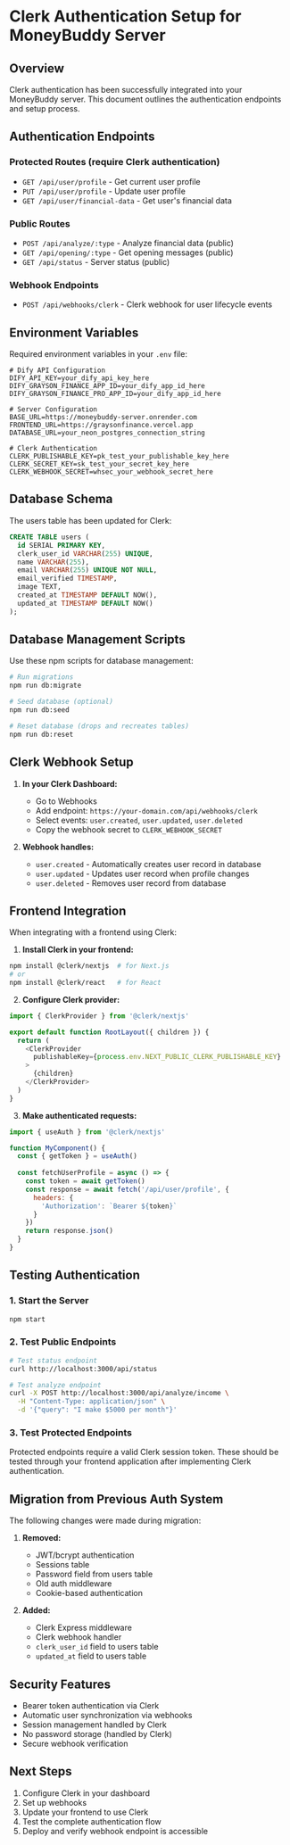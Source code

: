 # Clerk Authentication Setup for MoneyBuddy Server

## Overview
Clerk authentication has been successfully integrated into your MoneyBuddy server. This document outlines the authentication endpoints and setup process.

## Authentication Endpoints

### Protected Routes (require Clerk authentication)
- `GET /api/user/profile` - Get current user profile
- `PUT /api/user/profile` - Update user profile
- `GET /api/user/financial-data` - Get user's financial data

### Public Routes
- `POST /api/analyze/:type` - Analyze financial data (public)
- `GET /api/opening/:type` - Get opening messages (public)
- `GET /api/status` - Server status (public)

### Webhook Endpoints
- `POST /api/webhooks/clerk` - Clerk webhook for user lifecycle events

## Environment Variables

Required environment variables in your `.env` file:

```env
# Dify API Configuration
DIFY_API_KEY=your_dify_api_key_here
DIFY_GRAYSON_FINANCE_APP_ID=your_dify_app_id_here
DIFY_GRAYSON_FINANCE_PRO_APP_ID=your_dify_app_id_here

# Server Configuration
BASE_URL=https://moneybuddy-server.onrender.com
FRONTEND_URL=https://graysonfinance.vercel.app
DATABASE_URL=your_neon_postgres_connection_string

# Clerk Authentication
CLERK_PUBLISHABLE_KEY=pk_test_your_publishable_key_here
CLERK_SECRET_KEY=sk_test_your_secret_key_here
CLERK_WEBHOOK_SECRET=whsec_your_webhook_secret_here
```

## Database Schema

The users table has been updated for Clerk:

```sql
CREATE TABLE users (
  id SERIAL PRIMARY KEY,
  clerk_user_id VARCHAR(255) UNIQUE,
  name VARCHAR(255),
  email VARCHAR(255) UNIQUE NOT NULL,
  email_verified TIMESTAMP,
  image TEXT,
  created_at TIMESTAMP DEFAULT NOW(),
  updated_at TIMESTAMP DEFAULT NOW()
);
```

## Database Management Scripts

Use these npm scripts for database management:

```bash
# Run migrations
npm run db:migrate

# Seed database (optional)
npm run db:seed

# Reset database (drops and recreates tables)
npm run db:reset
```

## Clerk Webhook Setup

1. **In your Clerk Dashboard:**
   - Go to Webhooks
   - Add endpoint: `https://your-domain.com/api/webhooks/clerk`
   - Select events: `user.created`, `user.updated`, `user.deleted`
   - Copy the webhook secret to `CLERK_WEBHOOK_SECRET`

2. **Webhook handles:**
   - `user.created` - Automatically creates user record in database
   - `user.updated` - Updates user record when profile changes
   - `user.deleted` - Removes user record from database

## Frontend Integration

When integrating with a frontend using Clerk:

1. **Install Clerk in your frontend:**
```bash
npm install @clerk/nextjs  # for Next.js
# or
npm install @clerk/react   # for React
```

2. **Configure Clerk provider:**
```javascript
import { ClerkProvider } from '@clerk/nextjs'

export default function RootLayout({ children }) {
  return (
    <ClerkProvider
      publishableKey={process.env.NEXT_PUBLIC_CLERK_PUBLISHABLE_KEY}
    >
      {children}
    </ClerkProvider>
  )
}
```

3. **Make authenticated requests:**
```javascript
import { useAuth } from '@clerk/nextjs'

function MyComponent() {
  const { getToken } = useAuth()
  
  const fetchUserProfile = async () => {
    const token = await getToken()
    const response = await fetch('/api/user/profile', {
      headers: {
        'Authorization': `Bearer ${token}`
      }
    })
    return response.json()
  }
}
```

## Testing Authentication

### 1. Start the Server
```bash
npm start
```

### 2. Test Public Endpoints
```bash
# Test status endpoint
curl http://localhost:3000/api/status

# Test analyze endpoint
curl -X POST http://localhost:3000/api/analyze/income \
  -H "Content-Type: application/json" \
  -d '{"query": "I make $5000 per month"}'
```

### 3. Test Protected Endpoints
Protected endpoints require a valid Clerk session token. These should be tested through your frontend application after implementing Clerk authentication.

## Migration from Previous Auth System

The following changes were made during migration:

1. **Removed:**
   - JWT/bcrypt authentication
   - Sessions table
   - Password field from users table
   - Old auth middleware
   - Cookie-based authentication

2. **Added:**
   - Clerk Express middleware
   - Clerk webhook handler
   - `clerk_user_id` field to users table
   - `updated_at` field to users table

## Security Features

- Bearer token authentication via Clerk
- Automatic user synchronization via webhooks
- Session management handled by Clerk
- No password storage (handled by Clerk)
- Secure webhook verification

## Next Steps

1. Configure Clerk in your dashboard
2. Set up webhooks
3. Update your frontend to use Clerk
4. Test the complete authentication flow
5. Deploy and verify webhook endpoint is accessible